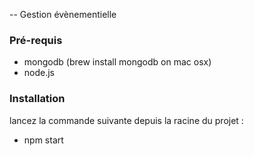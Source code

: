 -- Gestion évènementielle

### Pré-requis

- mongodb (brew install mongodb on mac osx)
- node.js

### Installation

lancez la commande suivante depuis la racine du projet : 

- npm start

